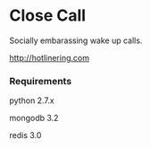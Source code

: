 # Close Call

Socially embarassing wake up calls. 

http://hotlinering.com

### Requirements
python 2.7.x

mongodb 3.2

redis 3.0

